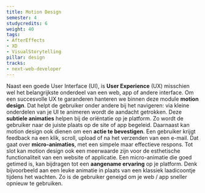 ```yaml
---
title: Motion Design
semester: 4
studycredits: 6
weight: 40
tags:
- AfterEffects
- XD
- VisualStorytelling
pillar: design
tracks:
- next-web-developer
---
```


Naast een goede User Interface (UI), is **User Experience** (UX) misschien wel het belangrijkste onderdeel van een web, app of andere interface. Om een succesvolle UX te garanderen hanteren we binnen deze module **motion design**. Dat helpt de gebruiker onder andere bij het navigeren: via kleine onderdelen van je UI te animeren wordt de aandacht getrokken. Deze **subtiele animaties** helpen bij de oriëntatie op je platform. Zo wordt de gebruiker naar de juiste plaats op de site of app begeleid.
Daarnaast kan motion design ook dienen om een **actie te bevestigen**. Een gebruiker krijgt feedback na een klik, scroll, upload of na het verzenden van een e-mail. Dat gaat over **micro-animaties**, met een simpele maar effectieve respons.
Tot slot kan motion design ook een meerwaarde zijn voor de esthetische functionaliteit van een website of applicatie. Een micro-animatie die goed getimed is, kan bijdragen tot een **aangename ervaring** op je platform. Denk bijvoorbeeld aan een leuke animatie in plaats van een klassiek laadicoontje tijdens het wachten. Zo is de gebruiker geneigd om je web / app sneller opnieuw te gebruiken.
